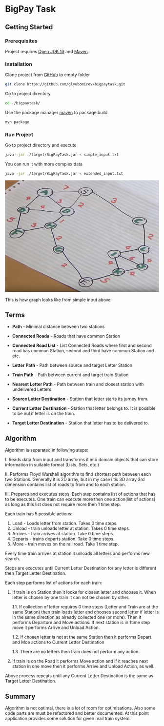 # BigPay Task

## Getting Started

### Prerequisites
Project requires [Open JDK 13](https://www.azul.com/downloads/zulu-community/?&version=java-13&architecture=x86-64-bit&package=jdk) and [Maven](https://maven.apache.org/) 

### Installation
Clone project from [GitHub](https://github.com/glyubomirov/bigpaytask/) to empty folder

```bash
git clone https://github.com/glyubomirov/bigpaytask.git
```

Go to project directory

```bash
cd ./bigpaytask/
```

Use the package manager [maven](https://maven.apache.org/) to package build

```bash
mvn package
```

### Run Project
Go to project directory and execute

```bash
java -jar ./target/BigPayTask.jar < simple_input.txt
```

You can run it with more complex data
```bash
java -jar ./target/BigPayTask.jar < extended_input.txt
```

![Link](https://github.com/glyubomirov/bigpaytask/blob/master/resources/simple_graph.png) 

This is how graph looks like from simple input above

## Terms

* **Path** - Minimal distance between two stations

* **Connected Roads** - Roads that have common Station

* **Connected Road List** - List Connected Roads where first and second road has common Station, second and third have common Station and etc. 

* **Letter Path** - Path between source and target Letter Station

* **Train Path** - Path between current and target train Station

* **Nearest Letter Path** - Path between train and closest station with undelivered Letters

* **Source Letter Destination** - Station that letter starts its jurney from.

* **Current Letter Destination** - Station that letter belongs to. It is possible to be nul if letter is on the train.

* **Target Letter Destination** - Station that letter has to be delivered to.

## Algorithm

Algorithm is separated in following steps:

I. Reads data from input and transforms it into domain objects that can store information in suitable format (Lists, Sets, etc.)

II. Performs Floyd Warshall algorithm to find shortest path between each two Stations. Generally it is 2D array, but in my case
i tis 3D array 3rd dimension contains list of roads to from and to each station.

III. Prepares and executes steps. Each step contains list of actions that has to be executes. One train can execute more then one
action(list of actions) as long as this list does not require more then 1 time step.

Each train has 5 possible actions:
1. Load - Loads letter from station. Takes 0 time steps.
2. Unload - train unloads letter at station. Takes 0 time steps.
3. Arrives - train arrives at station. Take 0 time steps.
4. Departs - trains departs station. Take 0 time steps.
5. Move - train moves on the rail road. Take 1 time step.

Every time train arrives at station it unloads all letters and performs new search.

Steps are executes until Current Letter Destination for any letter is different then Target Letter Destination.

Each step performs list of actions for each train:
 
1. If train is on Station then it looks for closest letter and chooses it. When letter is chosen by one train it can not be chosen by other.

    1.1. If collection of letter requires 0 time steps (Letter and Train are at the same Station) then train loads letter and chooses 
second letter if letter is in the same direction as already collected one (or more). Then it performs Departure and Move actions. 
If next station is in 1time step move it performs Arrive and Unload Action.

    1.2. If chosen letter is not at the same Station then it performs Depart and Moe actions to Current Letter Destination
    
    1.3. There are no letters then train does not perform any action.

2. If train is on the Road it performs Move action and if it reaches next station in one move then it performs Arrive and Unload Action, as well.

Above process repeats until any Current Letter Destination is the same as Target Letter Destination.

## Summary
Algorithm is not optimal, there is a lot of room for optimisations. Also some code parts are must be refactored and 
better documented. At this point application provides some solution for given mail train system.